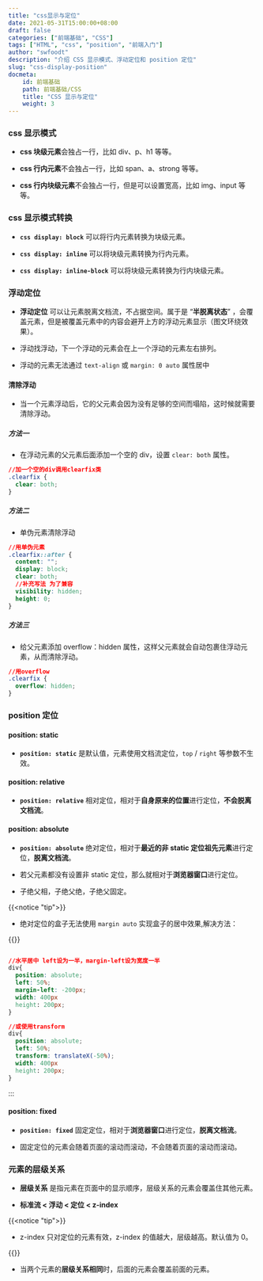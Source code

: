 ```yaml
---
title: "css显示与定位"
date: 2021-05-31T15:00:00+08:00
draft: false
categories: ["前端基础", "CSS"]
tags: ["HTML", "css", "position", "前端入门"]
author: "swfoodt"
description: "介绍 CSS 显示模式、浮动定位和 position 定位"
slug: "css-display-position"
docmeta:
    id: 前端基础
    path: 前端基础/CSS
    title: "CSS 显示与定位"
    weight: 3
---
```


### css 显示模式

<!-- #### css 块级元素 -->

- **css 块级元素**会独占一行，比如 div、p、h1 等等。

<!-- #### css 行内元素 -->

- **css 行内元素**不会独占一行，比如 span、a、strong 等等。

<!-- #### css 行内块级元素 -->

- **css 行内块级元素**不会独占一行，但是可以设置宽高，比如 img、input 等等。

<!--more-->

### css 显示模式转换

<!-- #### css display: block -->

- **`css display: block`** 可以将行内元素转换为块级元素。

<!-- #### css display: inline -->

- **`css display: inline`** 可以将块级元素转换为行内元素。

<!-- #### css display: inline-block -->

- **`css display: inline-block`** 可以将块级元素转换为行内块级元素。

### 浮动定位

- **浮动定位** 可以让元素脱离文档流，不占据空间。属于是 “**半脱离状态**” ，会覆盖元素，但是被覆盖元素中的内容会避开上方的浮动元素显示（图文环绕效果）。

- 浮动找浮动，下一个浮动的元素会在上一个浮动的元素左右排列。

- 浮动的元素无法通过 `text-align` 或 `margin: 0 auto` 属性居中

#### 清除浮动

- 当一个元素浮动后，它的父元素会因为没有足够的空间而塌陷，这时候就需要清除浮动。

##### 方法一

- 在浮动元素的父元素后面添加一个空的 div，设置 `clear: both` 属性。

```css
//加一个空的div调用clearfix类
.clearfix {
  clear: both;
}
```

##### 方法二

- 单伪元素清除浮动

```css
//用单伪元素
.clearfix::after {
  content: "";
  display: block;
  clear: both;
  //补充写法 为了兼容
  visibility: hidden;
  height: 0;
}
```

##### 方法三

- 给父元素添加 overflow：hidden 属性，这样父元素就会自动包裹住浮动元素，从而清除浮动。

```css
//用overflow
.clearfix {
  overflow: hidden;
}
```

### position 定位

#### position: static

- **`position: static`** 是默认值，元素使用文档流定位，`top` / `right` 等参数不生效。

#### position: relative

- **`position: relative`** 相对定位，相对于**自身原来的位置**进行定位，**不会脱离文档流**。

#### position: absolute

- **`position: absolute`** 绝对定位，相对于**最近的非 static 定位祖先元素**进行定位，**脱离文档流**。

- 若父元素都没有设置非 static 定位，那么就相对于**浏览器窗口**进行定位。

- 子绝父相，子绝父绝，子绝父固定。

{{<notice "tip">}}

- 绝对定位的盒子无法使用 `margin auto` 实现盒子的居中效果,解决方法：

{{</notice>}}

```css

//水平居中 left设为一半，margin-left设为宽度一半
div{
  position: absolute;
  left: 50%;
  margin-left: -200px;
  width: 400px
  height: 200px;
}

//或使用transform
div{
  position: absolute;
  left: 50%;
  transform: translateX(-50%);
  width: 400px
  height: 200px;
}

```

:::

#### position: fixed

- **`position: fixed`** 固定定位，相对于**浏览器窗口**进行定位，**脱离文档流**。

- 固定定位的元素会随着页面的滚动而滚动，不会随着页面的滚动而滚动。

### 元素的层级关系

- **层级关系** 是指元素在页面中的显示顺序，层级关系的元素会覆盖住其他元素。

- **标准流 < 浮动 < 定位 < z-index**

{{<notice "tip">}}

- z-index 只对定位的元素有效，z-index 的值越大，层级越高。默认值为 0。

{{</notice>}}

- 当两个元素的**层级关系相同**时，后面的元素会覆盖前面的元素。
